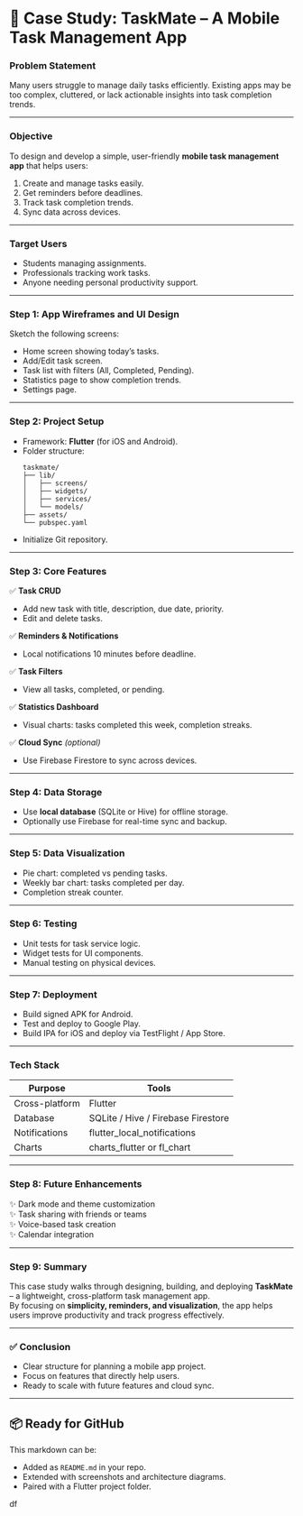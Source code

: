 # 📄 Case Study: TaskMate – A Mobile Task Management App

### **Problem Statement**

Many users struggle to manage daily tasks efficiently. Existing apps may be too complex, cluttered, or lack actionable insights into task completion trends.

---

### **Objective**

To design and develop a simple, user-friendly **mobile task management app** that helps users:

1. Create and manage tasks easily.
2. Get reminders before deadlines.
3. Track task completion trends.
4. Sync data across devices.

---

### **Target Users**

- Students managing assignments.
- Professionals tracking work tasks.
- Anyone needing personal productivity support.

---

### **Step 1: App Wireframes and UI Design**

Sketch the following screens:

- Home screen showing today’s tasks.
- Add/Edit task screen.
- Task list with filters (All, Completed, Pending).
- Statistics page to show completion trends.
- Settings page.

---

### **Step 2: Project Setup**

- Framework: **Flutter** (for iOS and Android).
- Folder structure:
  ```
  taskmate/
  ├── lib/
  │   ├── screens/
  │   ├── widgets/
  │   ├── services/
  │   └── models/
  ├── assets/
  └── pubspec.yaml
  ```
- Initialize Git repository.

---

### **Step 3: Core Features**

✅ **Task CRUD**

- Add new task with title, description, due date, priority.
- Edit and delete tasks.

✅ **Reminders & Notifications**

- Local notifications 10 minutes before deadline.

✅ **Task Filters**

- View all tasks, completed, or pending.

✅ **Statistics Dashboard**

- Visual charts: tasks completed this week, completion streaks.

✅ **Cloud Sync** *(optional)*

- Use Firebase Firestore to sync across devices.

---

### **Step 4: Data Storage**

- Use **local database** (SQLite or Hive) for offline storage.
- Optionally use Firebase for real-time sync and backup.

---

### **Step 5: Data Visualization**

- Pie chart: completed vs pending tasks.
- Weekly bar chart: tasks completed per day.
- Completion streak counter.

---

### **Step 6: Testing**

- Unit tests for task service logic.
- Widget tests for UI components.
- Manual testing on physical devices.

---

### **Step 7: Deployment**

- Build signed APK for Android.
- Test and deploy to Google Play.
- Build IPA for iOS and deploy via TestFlight / App Store.

---

### **Tech Stack**

| Purpose        | Tools                              |
| -------------- | ---------------------------------- |
| Cross-platform | Flutter                            |
| Database       | SQLite / Hive / Firebase Firestore |
| Notifications  | flutter\_local\_notifications      |
| Charts         | charts\_flutter or fl\_chart       |

---

### **Step 8: Future Enhancements**

✨ Dark mode and theme customization\
✨ Task sharing with friends or teams\
✨ Voice-based task creation\
✨ Calendar integration

---

### **Step 9: Summary**

This case study walks through designing, building, and deploying **TaskMate** – a lightweight, cross-platform task management app.\
By focusing on **simplicity, reminders, and visualization**, the app helps users improve productivity and track progress effectively.

---

### ✅ **Conclusion**

- Clear structure for planning a mobile app project.
- Focus on features that directly help users.
- Ready to scale with future features and cloud sync.

---

## 📦 **Ready for GitHub**

This markdown can be:

- Added as `README.md` in your repo.
- Extended with screenshots and architecture diagrams.
- Paired with a Flutter project folder.

df
